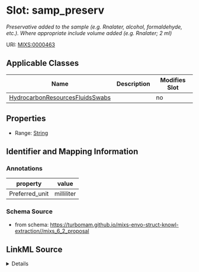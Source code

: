 # Slot: samp_preserv


_Preservative added to the sample (e.g. Rnalater, alcohol, formaldehyde, etc.). Where appropriate include volume added (e.g. Rnalater; 2 ml)_



URI: [MIXS:0000463](https://w3id.org/mixs/0000463)



<!-- no inheritance hierarchy -->




## Applicable Classes

| Name | Description | Modifies Slot |
| --- | --- | --- |
[HydrocarbonResourcesFluidsSwabs](HydrocarbonResourcesFluidsSwabs.md) |  |  no  |







## Properties

* Range: [String](String.md)





## Identifier and Mapping Information





### Annotations

| property | value |
| --- | --- |
| Preferred_unit | milliliter |



### Schema Source


* from schema: https://turbomam.github.io/mixs-envo-struct-knowl-extraction//mixs_6_2_proposal




## LinkML Source

<details>
```yaml
name: samp_preserv
annotations:
  Preferred_unit:
    tag: Preferred_unit
    value: milliliter
description: Preservative added to the sample (e.g. Rnalater, alcohol, formaldehyde,
  etc.). Where appropriate include volume added (e.g. Rnalater; 2 ml)
title: preservative added to sample
notes:
- sample
from_schema: https://turbomam.github.io/mixs-envo-struct-knowl-extraction//mixs_6_2_proposal
rank: 1000
slot_uri: MIXS:0000463
multivalued: false
alias: samp_preserv
domain_of:
- HydrocarbonResourcesFluidsSwabs
range: string
required: false
recommended: false
structured_pattern:
  syntax: '{name};{float} {unit}'
  interpolated: true
  partial_match: true

```
</details>
